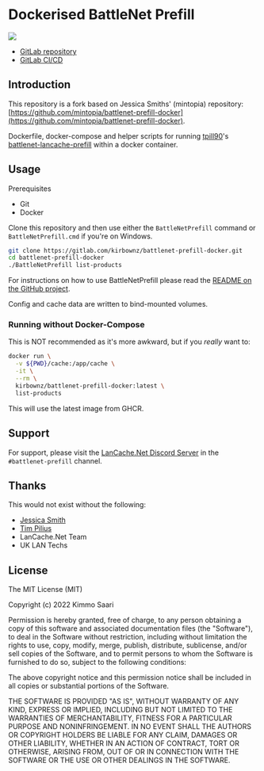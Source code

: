 # Dockerised BattleNet Prefill

[![](https://dcbadge.vercel.app/api/server/BKnBS4u?style=flat-square)](https://discord.com/invite/lancachenet)

- [GitLab repository](https://gitlab.com/kirbo/battlenet-prefill-docker)
- [GitLab CI/CD](https://gitlab.com/kirbo/battlenet-prefill-docker/-/pipelines)

## Introduction

This repository is a fork based on Jessica Smiths' (mintopia) repository: [https://github.com/mintopia/battlenet-prefill-docker](https://github.com/mintopia/battlenet-prefill-docker).

Dockerfile, docker-compose and helper scripts for running [tpill90](https://github.com/tpill90)'s [battlenet-lancache-prefill](https://github.com/tpill90/battlenet-lancache-prefill) within a docker container.

## Usage

Prerequisites

 - Git
 - Docker

Clone this repository and then use either the `BattleNetPrefill` command or `BattleNetPrefill.cmd` if you're on Windows.

```bash
git clone https://gitlab.com/kirbownz/battlenet-prefill-docker.git
cd battlenet-prefill-docker
./BattleNetPrefill list-products
```

For instructions on how to use BattleNetPrefill please read the [README on the GitHub project](https://github.com/tpill90/battlenet-lancache-prefill).

Config and cache data are written to bind-mounted volumes.

### Running without Docker-Compose

This is NOT recommended as it's more awkward, but if you *really* want to:

```bash
docker run \
  -v ${PWD}/cache:/app/cache \
  -it \
  --rm \
  kirbownz/battlenet-prefill-docker:latest \
  list-products
```

This will use the latest image from GHCR.

## Support

For support, please visit the [LanCache.Net Discord Server](https://discord.com/invite/lancachenet) in the `#battlenet-prefill` channel.

## Thanks

This would not exist without the following:

- [Jessica Smith](https://github.com/mintopia)
- [Tim Pilius](https://github.com/tpill90)
- LanCache.Net Team
- UK LAN Techs

## License

The MIT License (MIT)

Copyright (c) 2022 Kimmo Saari

Permission is hereby granted, free of charge, to any person obtaining a copy
of this software and associated documentation files (the "Software"), to deal
in the Software without restriction, including without limitation the rights
to use, copy, modify, merge, publish, distribute, sublicense, and/or sell
copies of the Software, and to permit persons to whom the Software is
furnished to do so, subject to the following conditions:

The above copyright notice and this permission notice shall be included in
all copies or substantial portions of the Software.

THE SOFTWARE IS PROVIDED "AS IS", WITHOUT WARRANTY OF ANY KIND, EXPRESS OR
IMPLIED, INCLUDING BUT NOT LIMITED TO THE WARRANTIES OF MERCHANTABILITY,
FITNESS FOR A PARTICULAR PURPOSE AND NONINFRINGEMENT. IN NO EVENT SHALL THE
AUTHORS OR COPYRIGHT HOLDERS BE LIABLE FOR ANY CLAIM, DAMAGES OR OTHER
LIABILITY, WHETHER IN AN ACTION OF CONTRACT, TORT OR OTHERWISE, ARISING FROM,
OUT OF OR IN CONNECTION WITH THE SOFTWARE OR THE USE OR OTHER DEALINGS IN
THE SOFTWARE.
